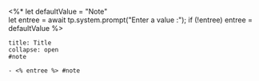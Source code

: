 <%*
let defaultValue = "Note"  
let entree = await tp.system.prompt("Enter a value :");
if (!entree) entree = defaultValue
%>
`````ad-note
title: Title
collapse: open
#note 

- <% entree %> #note 

`````
